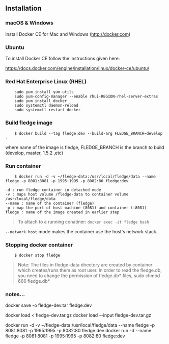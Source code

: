 ## Installation 

### macOS & Windows

Install Docker CE for Mac and Windows (http://docker.com)

### Ubuntu

To install Docker CE follow the instructions given here:

https://docs.docker.com/engine/installation/linux/docker-ce/ubuntu/

### Red Hat Enterprise Linux (RHEL)

```
	sudo yum install yum-utils
	sudo yum-config-manager --enable rhui-REGION-rhel-server-extras
	sudo yum install docker
	sudo systemctl daemon-reload
	sudo systemctl restart docker
```
### Build fledge image

```
    $ docker build --tag fledge:dev --build-arg FLEDGE_BRANCH=develop .
```

where name of the image is fledge, FLEDGE_BRANCH is the branch to build (develop, master, 1.5.2 ,etc)

### Run container


```
    $ docker run -d -v ~/fledge-data:/usr/local/fledge/data --name fledge -p 8081:8081 -p 1995:1995 -p 8082:80 fledge:dev
```

	-d : run fledge container in detached mode
	-v : maps host volume /fledge-data to container volume /usr/local/fledge/data
	--name : name of the container (fledge)
	-p : map the port of host machine (8081) and container (:8081)
	fledge : name of the image created in earlier step

> To attach to a running conatiner: `docker exec -it fledge bash`

`--network host` mode makes the container use the host's network stack.

### Stopping docker container
```
    $ docker stop fledge
```

> Note: The files in fledge-data directory are created by container which creates/runs them as root user. In order to read the fledge.db, you need to change the permission of fledge.db* files, sudo chmod 666 fledge.db*

### notes...

docker save -o fledge-dev.tar fledge:dev


docker load < fledge-dev.tar.gz
docker load --input fledge-dev.tar.gz

docker run -d -v ~/fledge-data:/usr/local/fledge/data --name fledge -p 8081:8081 -p 1995:1995 -p 8082:80 fledge:dev
docker run -d --name fledge -p 8081:8081 -p 1995:1995 -p 8082:80 fledge:dev
